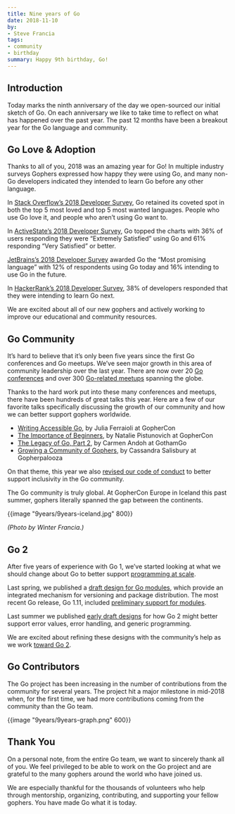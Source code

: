 ```yaml
---
title: Nine years of Go
date: 2018-11-10
by:
- Steve Francia
tags:
- community
- birthday
summary: Happy 9th birthday, Go!
---
```


## Introduction

Today marks the ninth anniversary of the day we open-sourced our initial sketch of Go.
On each anniversary we like to take time to reflect on what has happened over the past year.
The past 12 months have been a breakout year for the Go language and community.

## Go Love & Adoption

Thanks to all of you, 2018 was an amazing year for Go!
In multiple industry surveys Gophers expressed how happy they were using Go,
and many non-Go developers indicated they intended to learn Go before any other language.

In [Stack Overflow’s 2018 Developer Survey](https://insights.stackoverflow.com/survey/2018#most-loved-dreaded-and-wanted),
Go retained its coveted spot in both the top 5 most loved and top 5 most wanted languages.
People who use Go love it, and people who aren’t using Go want to.

In [ActiveState’s 2018 Developer Survey](https://www.activestate.com/developer-survey-2018-open-source-runtime-pains),
Go topped the charts with 36% of users responding they were “Extremely Satisfied” using Go
and 61% responding “Very Satisfied” or better.

[JetBrains’s 2018 Developer Survey](https://www.jetbrains.com/research/devecosystem-2018/) awarded Go
the “Most promising language” with 12% of respondents using Go today and 16% intending to use Go in the future.

In [HackerRank’s 2018 Developer Survey](https://research.hackerrank.com/developer-skills/2018/),
38% of developers responded that they were intending to learn Go next.

We are excited about all of our new gophers and actively working to improve our educational and community resources.

## Go Community

It’s hard to believe that it’s only been five years since
the first Go conferences and Go meetups.
We’ve seen major growth in this area of community leadership over the last year.
There are now over 20 [Go conferences](/wiki/Conferences)
and over 300 [Go-related meetups](https://www.meetup.com/topics/golang/) spanning the globe.

Thanks to the hard work put into these many conferences and meetups,
there have been hundreds of great talks this year.
Here are a few of our favorite talks specifically discussing the growth of our community
and how we can better support gophers worldwide.

  - [Writing Accessible Go](https://www.youtube.com/watch?v=cVaDY0ChvOQ), by Julia Ferraioli at GopherCon
  - [The Importance of Beginners](https://www.youtube.com/watch?v=7yMXs9TRvVI), by Natalie Pistunovich at GopherCon
  - [The Legacy of Go, Part 2](https://www.youtube.com/watch?v=I_KcpgxcFyU), by Carmen Andoh at GothamGo
  - [Growing a Community of Gophers](https://www.youtube.com/watch?v=dl1mCGKwlYY), by Cassandra Salisbury at Gopherpalooza

On that theme, this year we also [revised our code of conduct](/blog/conduct-2018)
to better support inclusivity in the Go community.

The Go community is truly global.
At GopherCon Europe in Iceland this past summer, gophers literally spanned the gap between the continents.

{{image "9years/9years-iceland.jpg" 800}}

_(Photo by Winter Francia.)_

## Go 2

After five years of experience with Go 1, we’ve started looking at
what we should change about Go to better support
[programming at scale](/talks/2012/splash.article).

Last spring, we published a [draft design for Go modules](/blog/versioning-proposal),
which provide an integrated mechanism for versioning and package distribution.
The most recent Go release, Go 1.11, included
[preliminary support for modules](/doc/go1.11#modules).

Last summer we published
[early draft designs](/blog/go2draft)
for how Go 2 might better support error values, error handling, and generic programming.

We are excited about refining these designs with the community’s help as we work
[toward Go 2](/blog/toward-go2).

## Go Contributors

The Go project has been increasing in the number of contributions from the community for several years.
The project hit a major milestone in mid-2018 when, for the first time,
we had more contributions coming from the community than the Go team.

{{image "9years/9years-graph.png" 600}}

## Thank You

On a personal note, from the entire Go team,
we want to sincerely thank all of you.
We feel privileged to be able to work on the Go project
and are grateful to the many gophers around the world who have joined us.

We are especially thankful for the thousands of volunteers
who help through mentorship, organizing, contributing,
and supporting your fellow gophers.
You have made Go what it is today.
